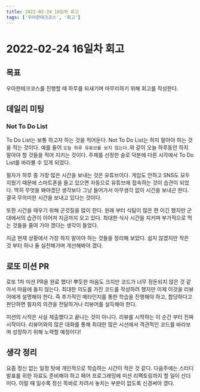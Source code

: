 ```yaml
---
title: 2022-02-24 16일차 회고
tags: ['우아한테크코스', '회고']
---
```


# 2022-02-24 16일차 회고

<CenterImage image-src=https://user-images.githubusercontent.com/59357153/152970395-a31c8134-fc89-449f-b4dc-441e03df929c.png />

## 목표

우아한테크코스를 진행할 때 하루를 되새기며 마무리하기 위해 회고를 작성한다.

## 데일리 미팅

### Not To Do List

To Do List는 보통 하고자 하는 것을 적어둔다. Not To Do List는 하지 말아야 하는 것을 적는 것이다. 예를 들어 `오늘 하루 유튜브를 보지 않는다.`와 같이 오늘 하루동안 하지 말아야 할 것들을 적어 지키는 것이다. 주제를 선정한 슬로 덕분에 다른 시각에서 To Do List를 바라볼 수 있게 되었다.

필자가 하루 중 가장 많은 시간을 보내는 것은 유튜브이다. 게임도 안하고 SNS도 모두 지웠기 때문에 스마트폰을 들고 있으면 자동으로 유튜브에 접속하는 것이 습관이 되었다. 딱히 무엇을 봐야겠단 생각보다 그냥 들어가서 아무생각 없이 시간을 보내곤 한다. 결국 무의미한 시간을 보내고 있다는 것이다. 

또한 시간을 때우기 위해 군것질을 많이 한다. 원래 부터 식탐이 많은 편 이긴 했지만 군대에서의 습관이 이어져 지금까지 오고 있다. 최대한 식사 시간을 지키며 부가적으로 먹는 것들을 줄여 가야 겠다는 생각이 들었다.

지금 현재 상황에서 가장 하지 말아야 하는 것들을 정리해 보았다. 쉽지 않겠지만 작은 것 부터 하나 둘 실천해가며 개선해봐야 겠다.

## 로또 미션 PR

로또 1차 미션 PR을 완료 했다! 뿌듯한 마음도 크지만 코드가 너무 정돈되지 않은 것 같아서 마음에 들지 않는다. 최대한 의도를 가진 코드를 작성하려 했지만 이제 이것을 리뷰어에게 설명해야 한다. 즉 추가적인 메타인지를 통한 학습을 진행해야 하고, 합당하다고 판단하면 필자의 의견을 전달하거나 리뷰어를 설득해야 한다. 

미션의 시작은 사실 제출했다고 끝나는 것이 아니다. 리뷰를 시작하는 이 순간 부터 진짜 시작이다. 리뷰어와의 많은 대화를 통해 최대한 많은 시선에서 객관적인 코드를 바라보며 성장하기 위해 노력할 예정이다!

## 생각 정리

요즘 정신 없는 일정 탓에 개인적으로 학습하는 시간이 적은 것 같다. 다음주에는 스터디 발표를 위한 자료도 준비해야 하고 페어 프로그래밍에 미션 리팩토링까지 할 일이 산더미다. 이럴 때 일수록 정신 똑바로 차려서 놓치는 부분이 없도록 신경써야 겠다.

<TagLinks />